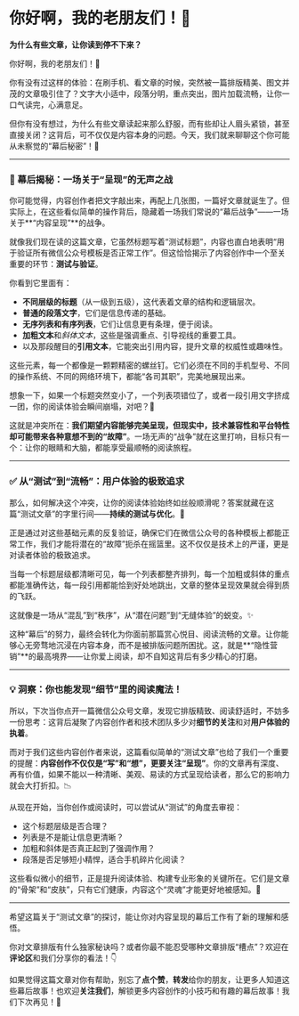 # 你好啊，我的老朋友们！👋

**为什么有些文章，让你读到停不下来？**

你好啊，我的老朋友们！👋

你有没有过这样的体验：在刷手机、看文章的时候，突然被一篇排版精美、图文并茂的文章吸引住了？文字大小适中，段落分明，重点突出，图片加载流畅，让你一口气读完，心满意足。

但你有没有想过，为什么有些文章读起来那么舒服，而有些却让人眉头紧锁，甚至直接关闭？这背后，可不仅仅是内容本身的问题。今天，我们就来聊聊这个你可能从未察觉的“幕后秘密”！🤫

---

### 📖 幕后揭秘：一场关于“呈现”的无声之战

你可能觉得，内容创作者把文字敲出来，再配上几张图，一篇好文章就诞生了。但实际上，在这些看似简单的操作背后，隐藏着一场我们常说的“幕后战争”——一场关于**“内容呈现”**的战争。

就像我们现在读的这篇文章，它虽然标题写着“测试标题”，内容也直白地表明“用于验证所有微信公众号模板是否正常工作”。但这恰恰揭示了内容创作中一个至关重要的环节：**测试与验证**。

你看到它里面有：

*   **不同层级的标题**（从一级到五级），这代表着文章的结构和逻辑层次。
*   **普通的段落文字**，它们是信息传递的基础。
*   **无序列表和有序列表**，它们让信息更有条理，便于阅读。
*   **加粗文本**和*斜体文本*，这些是强调重点、引导视线的重要工具。
*   以及那段醒目的**引用文本**，它能突出引用内容，提升文章的权威性或趣味性。

这些元素，每一个都像是一颗颗精密的螺丝钉。它们必须在不同的手机型号、不同的操作系统、不同的网络环境下，都能“各司其职”，完美地展现出来。

想象一下，如果一个标题突然变小了，一个列表项错位了，或者一段引用文字挤成一团，你的阅读体验会瞬间崩塌，对吧？🤯

这就是冲突所在：**我们期望内容能够完美呈现，但现实中，技术兼容性和平台特性却可能带来各种意想不到的“故障”**。一场无声的“战争”就在这里打响，目标只有一个：让你的眼睛和大脑，都能享受最顺畅的阅读旅程。

---

### ✅ 从“测试”到“流畅”：用户体验的极致追求

那么，如何解决这个冲突，让你的阅读体验始终如丝般顺滑呢？答案就藏在这篇“测试文章”的字里行间——**持续的测试与优化**。🚀

正是通过对这些基础元素的反复验证，确保它们在微信公众号的各种模板上都能正常工作，我们才能将潜在的“故障”扼杀在摇篮里。这不仅仅是技术上的严谨，更是对读者体验的极致追求。

当每一个标题层级都清晰可见，每一个列表都整齐排列，每一个加粗或斜体的重点都能准确传达，每一段引用都能恰到好处地跳出，文章的整体呈现效果就会得到质的飞跃。

这就像是一场从“混乱”到“秩序”，从“潜在问题”到“无缝体验”的蜕变。✨

这种“幕后”的努力，最终会转化为你面前那篇赏心悦目、阅读流畅的文章。让你能够心无旁骛地沉浸在内容本身，而不是被排版问题所困扰。这，就是**“隐性营销”**的最高境界——让你爱上阅读，却不自知这背后有多少精心的打磨。

---

### 💡 洞察：你也能发现“细节”里的阅读魔法！

所以，下次当你点开一篇微信公众号文章，发现它排版精致、阅读舒适时，不妨多一份思考：这背后凝聚了内容创作者和技术团队多少对**细节的关注**和对**用户体验的执着**。

而对于我们这些内容创作者来说，这篇看似简单的“测试文章”也给了我们一个重要的提醒：**内容创作不仅仅是“写”和“想”，更要关注“呈现”**。你的文章再有深度、再有价值，如果不能以一种清晰、美观、易读的方式呈现给读者，那么它的影响力就会大打折扣。📉

从现在开始，当你创作或阅读时，可以尝试从“测试”的角度去审视：

*   这个标题层级是否合理？
*   列表是不是能让信息更清晰？
*   加粗和斜体是否真正起到了强调作用？
*   段落是否足够短小精悍，适合手机碎片化阅读？

这些看似微小的细节，正是提升阅读体验、构建专业形象的关键所在。它们是文章的“骨架”和“皮肤”，只有它们健康，内容这个“灵魂”才能更好地被感知。💪

---

希望这篇关于“测试文章”的探讨，能让你对内容呈现的幕后工作有了新的理解和感悟。

你对文章排版有什么独家秘诀吗？或者你最不能忍受哪种文章排版“槽点”？欢迎在**评论区**和我们分享你的看法！👇

如果觉得这篇文章对你有帮助，别忘了**点个赞**，**转发**给你的朋友，让更多人知道这些幕后故事！也欢迎**关注我们**，解锁更多内容创作的小技巧和有趣的幕后故事！我们下次再见！👋
